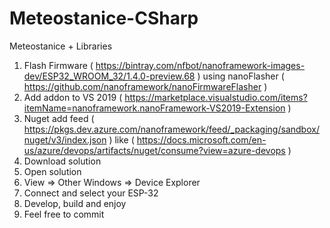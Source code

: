 # Meteostanice-CSharp
Meteostanice + Libraries

1) Flash Firmware ( https://bintray.com/nfbot/nanoframework-images-dev/ESP32_WROOM_32/1.4.0-preview.68 ) using nanoFlasher ( https://github.com/nanoframework/nanoFirmwareFlasher )
2) Add addon to VS 2019 ( https://marketplace.visualstudio.com/items?itemName=nanoframework.nanoFramework-VS2019-Extension )
3) Nuget add feed ( https://pkgs.dev.azure.com/nanoframework/feed/_packaging/sandbox/nuget/v3/index.json ) like ( https://docs.microsoft.com/en-us/azure/devops/artifacts/nuget/consume?view=azure-devops )
4) Download solution
5) Open solution
6) View => Other Windows => Device Explorer
7) Connect and select your ESP-32
8) Develop, build and enjoy
9) Feel free to commit

